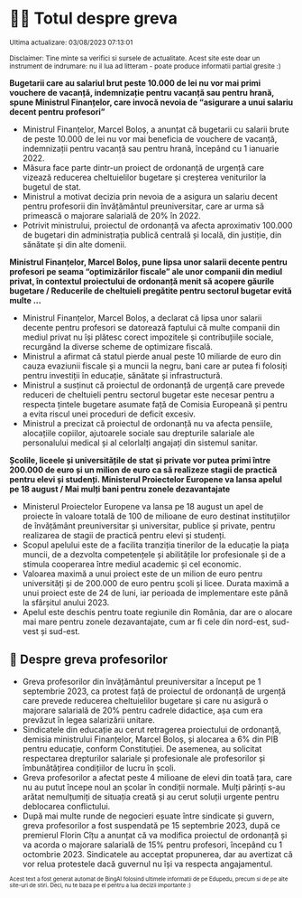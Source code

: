 # 👩‍🏫 Totul despre greva
<sub>Ultima actualizare: 03/08/2023 07:13:01</sub>

<sub>Disclaimer: Tine minte sa verifici si sursele de actualitate. Acest site este doar un instrument de indrumare: nu il lua ad litteram - poate produce informatii partial gresite :)</sub>

**Bugetarii care au salariul brut peste 10.000 de lei nu vor mai primi vouchere de vacanță, indemnizație pentru vacanță sau pentru hrană, spune Ministrul Finanțelor, care invocă nevoia de “asigurare a unui salariu decent pentru profesori”**

- Ministrul Finanțelor, Marcel Boloș, a anunțat că bugetarii cu salarii brute de peste 10.000 de lei nu vor mai beneficia de vouchere de vacanță, indemnizații pentru vacanță sau pentru hrană, începând cu 1 ianuarie 2022.
- Măsura face parte dintr-un proiect de ordonanță de urgență care vizează reducerea cheltuielilor bugetare și creșterea veniturilor la bugetul de stat.
- Ministrul a motivat decizia prin nevoia de a asigura un salariu decent pentru profesorii din învățământul preuniversitar, care ar urma să primească o majorare salarială de 20% în 2022.
- Potrivit ministrului, proiectul de ordonanță va afecta aproximativ 100.000 de bugetari din administrația publică centrală și locală, din justiție, din sănătate și din alte domenii.

**Ministrul Finanțelor, Marcel Boloș, pune lipsa unor salarii decente pentru profesori pe seama “optimizărilor fiscale” ale unor companii din mediul privat, în contextul proiectului de ordonanță menit să acopere găurile bugetare / Reducerile de cheltuieli pregătite pentru sectorul bugetar evită multe ...**

- Ministrul Finanțelor, Marcel Boloș, a declarat că lipsa unor salarii decente pentru profesori se datorează faptului că multe companii din mediul privat nu își plătesc corect impozitele și contribuțiile sociale, recurgând la diverse scheme de optimizare fiscală.
- Ministrul a afirmat că statul pierde anual peste 10 miliarde de euro din cauza evaziunii fiscale și a muncii la negru, bani care ar putea fi folosiți pentru investiții în educație, sănătate și infrastructură.
- Ministrul a susținut că proiectul de ordonanță de urgență care prevede reduceri de cheltuieli pentru sectorul bugetar este necesar pentru a respecta țintele bugetare asumate față de Comisia Europeană și pentru a evita riscul unei proceduri de deficit excesiv.
- Ministrul a precizat că proiectul de ordonanță nu va afecta pensiile, alocațiile copiilor, ajutoarele sociale sau drepturile salariale ale personalului medical și al celorlalți angajați din sistemul sanitar.

**Școlile, liceele și universitățile de stat și private vor putea primi între 200.000 de euro și un milion de euro ca să realizeze stagii de practică pentru elevi și studenți. Ministerul Proiectelor Europene va lansa apelul pe 18 august / Mai mulți bani pentru zonele dezavantajate**

- Ministerul Proiectelor Europene va lansa pe 18 august un apel de proiecte în valoare totală de 100 de milioane de euro destinat instituțiilor de învățământ preuniversitar și universitar, publice și private, pentru realizarea de stagii de practică pentru elevi și studenți.
- Scopul apelului este de a facilita tranziția tinerilor de la educație la piața muncii, de a dezvolta competențele și abilitățile lor profesionale și de a stimula cooperarea între mediul academic și cel economic.
- Valoarea maximă a unui proiect este de un milion de euro pentru universități și de 200.000 de euro pentru școli și licee. Durata maximă a unui proiect este de 24 de luni, iar perioada de implementare este până la sfârșitul anului 2023.
- Apelul este deschis pentru toate regiunile din România, dar are o alocare mai mare pentru zonele dezavantajate, cum ar fi cele din nord-est, sud-vest și sud-est.

## 🏫 Despre greva profesorilor

- Greva profesorilor din învățământul preuniversitar a început pe 1 septembrie 2023, ca protest față de proiectul de ordonanță de urgență care prevede reducerea cheltuielilor bugetare și care nu asigură o majorare salarială de 20% pentru cadrele didactice, așa cum era prevăzut în legea salarizării unitare.
- Sindicatele din educație au cerut retragerea proiectului de ordonanță, demisia ministrului Finanțelor, Marcel Boloș, și alocarea a 6% din PIB pentru educație, conform Constituției. De asemenea, au solicitat respectarea drepturilor salariale și profesionale ale profesorilor și îmbunătățirea condițiilor de lucru în școli.
- Greva profesorilor a afectat peste 4 milioane de elevi din toată țara, care nu au putut începe noul an școlar în condiții normale. Mulți părinți s-au arătat nemulțumiți de situația creată și au cerut soluții urgente pentru deblocarea conflictului.
- După mai multe runde de negocieri eșuate între sindicate și guvern, greva profesorilor a fost suspendată pe 15 septembrie 2023, după ce premierul Florin Cîțu a anunțat că va modifica proiectul de ordonanță și va acorda o majorare salarială de 15% pentru profesori, începând cu 1 octombrie 2023. Sindicatele au acceptat propunerea, dar au avertizat că vor relua protestele dacă guvernul nu își va respecta angajamentul.


<sub><sub>Acest text a fost generat automat de BingAI folosind ultimele informatii de pe Edupedu, precum si de pe alte site-uri de stiri. Deci, nu te baza pe el pentru a lua decizii importante :)</sub></sub>